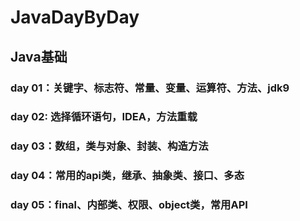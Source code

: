 # JavaDayByDay
## Java基础
### day 01：关键字、标志符、常量、变量、运算符、方法、jdk9
### day 02: 选择循环语句，IDEA，方法重载
### day 03：数组，类与对象、封装、构造方法
### day 04：常用的api类，继承、抽象类、接口、多态
### day 05：final、内部类、权限、object类，常用API
